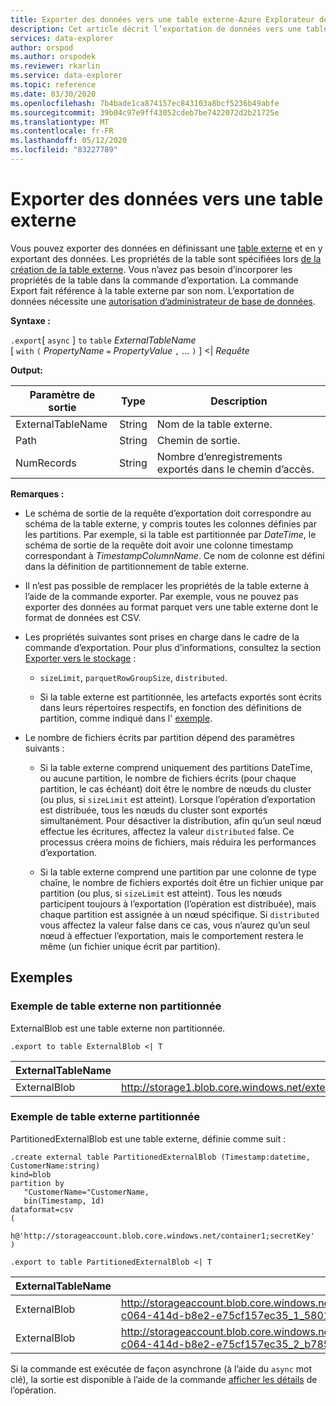 ```yaml
---
title: Exporter des données vers une table externe-Azure Explorateur de données
description: Cet article décrit l’exportation de données vers une table externe dans Azure Explorateur de données.
services: data-explorer
author: orspod
ms.author: orspodek
ms.reviewer: rkarlin
ms.service: data-explorer
ms.topic: reference
ms.date: 03/30/2020
ms.openlocfilehash: 7b4bade1ca874157ec843103a8bcf5236b49abfe
ms.sourcegitcommit: 39b04c97e9ff43052cdeb7be7422072d2b21725e
ms.translationtype: MT
ms.contentlocale: fr-FR
ms.lasthandoff: 05/12/2020
ms.locfileid: "83227789"
---
```

# <a name="export-data-to-an-external-table"></a>Exporter des données vers une table externe

Vous pouvez exporter des données en définissant une [table externe](../externaltables.md) et en y exportant des données.
Les propriétés de la table sont spécifiées lors [de la création de la table externe](../external-tables-azurestorage-azuredatalake.md#create-or-alter-external-table). Vous n’avez pas besoin d’incorporer les propriétés de la table dans la commande d’exportation. La commande Export fait référence à la table externe par son nom. L’exportation de données nécessite une [autorisation d’administrateur de base de données](../access-control/role-based-authorization.md).

**Syntaxe :**

`.export`[ `async` ] `to` `table` *ExternalTableName* <br>
[ `with` `(` *PropertyName* `=` *PropertyValue* `,` ... `)` ] <| *Requête*

**Output:**

|Paramètre de sortie |Type |Description
|---|---|---
|ExternalTableName  |String |Nom de la table externe.
|Path|String|Chemin de sortie.
|NumRecords|String| Nombre d’enregistrements exportés dans le chemin d’accès.

**Remarques :**
* Le schéma de sortie de la requête d’exportation doit correspondre au schéma de la table externe, y compris toutes les colonnes définies par les partitions. Par exemple, si la table est partitionnée par *DateTime*, le schéma de sortie de la requête doit avoir une colonne timestamp correspondant à *TimestampColumnName*. Ce nom de colonne est défini dans la définition de partitionnement de table externe.

* Il n’est pas possible de remplacer les propriétés de la table externe à l’aide de la commande exporter.
 Par exemple, vous ne pouvez pas exporter des données au format parquet vers une table externe dont le format de données est CSV.

* Les propriétés suivantes sont prises en charge dans le cadre de la commande d’exportation. Pour plus d’informations, consultez la section [Exporter vers le stockage](export-data-to-storage.md) : 
   * `sizeLimit`, `parquetRowGroupSize`, `distributed`.

   * Si la table externe est partitionnée, les artefacts exportés sont écrits dans leurs répertoires respectifs, en fonction des définitions de partition, comme indiqué dans l' [exemple](#partitioned-external-table-example). 

* Le nombre de fichiers écrits par partition dépend des paramètres suivants :
   * Si la table externe comprend uniquement des partitions DateTime, ou aucune partition, le nombre de fichiers écrits (pour chaque partition, le cas échéant) doit être le nombre de nœuds du cluster (ou plus, si `sizeLimit` est atteint). Lorsque l’opération d’exportation est distribuée, tous les nœuds du cluster sont exportés simultanément. Pour désactiver la distribution, afin qu’un seul nœud effectue les écritures, affectez la valeur `distributed` false. Ce processus créera moins de fichiers, mais réduira les performances d’exportation.

   * Si la table externe comprend une partition par une colonne de type chaîne, le nombre de fichiers exportés doit être un fichier unique par partition (ou plus, si `sizeLimit` est atteint). Tous les nœuds participent toujours à l’exportation (l’opération est distribuée), mais chaque partition est assignée à un nœud spécifique. Si `distributed` vous affectez la valeur false dans ce cas, vous n’aurez qu’un seul nœud à effectuer l’exportation, mais le comportement restera le même (un fichier unique écrit par partition).

## <a name="examples"></a>Exemples

### <a name="non-partitioned-external-table-example"></a>Exemple de table externe non partitionnée

ExternalBlob est une table externe non partitionnée. 
```kusto
.export to table ExternalBlob <| T
```

|ExternalTableName|Path|NumRecords|
|---|---|---|
|ExternalBlob|http://storage1.blob.core.windows.net/externaltable1cont1/1_58017c550b384c0db0fea61a8661333e.csv|10|

### <a name="partitioned-external-table-example"></a>Exemple de table externe partitionnée

PartitionedExternalBlob est une table externe, définie comme suit : 

```kusto
.create external table PartitionedExternalBlob (Timestamp:datetime, CustomerName:string) 
kind=blob
partition by 
   "CustomerName="CustomerName,
   bin(Timestamp, 1d)
dataformat=csv
( 
   h@'http://storageaccount.blob.core.windows.net/container1;secretKey'
)
```

```kusto
.export to table PartitionedExternalBlob <| T
```

|ExternalTableName|Path|NumRecords|
|---|---|---|
|ExternalBlob|http://storageaccount.blob.core.windows.net/container1/CustomerName=customer1/2019/01/01/fa36f35c-c064-414d-b8e2-e75cf157ec35_1_58017c550b384c0db0fea61a8661333e.csv|10|
|ExternalBlob|http://storageaccount.blob.core.windows.net/container1/CustomerName=customer2/2019/01/01/fa36f35c-c064-414d-b8e2-e75cf157ec35_2_b785beec2c004d93b7cd531208424dc9.csv|10|

Si la commande est exécutée de façon asynchrone (à l’aide du `async` mot clé), la sortie est disponible à l’aide de la commande [afficher les détails](../operations.md#show-operation-details) de l’opération.
